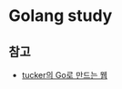 # Golang study

## 참고

- [tucker의 Go로 만드는 웹](https://www.youtube.com/playlist?list=PLy-g2fnSzUTDALoERcKDniql16SAaQYHF)

